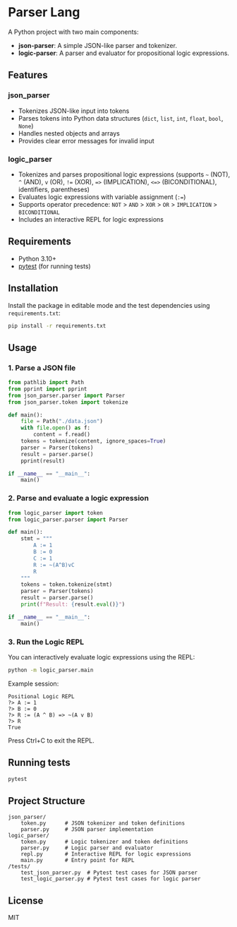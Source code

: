 # Parser Lang

A Python project with two main components:
- **json-parser**: A simple JSON-like parser and tokenizer.
- **logic-parser**: A parser and evaluator for propositional logic expressions.

## Features

### json_parser
- Tokenizes JSON-like input into tokens
- Parses tokens into Python data structures (`dict`, `list`, `int`, `float`, `bool`, `None`)
- Handles nested objects and arrays
- Provides clear error messages for invalid input

### logic_parser
- Tokenizes and parses propositional logic expressions (supports `~` (NOT), `^` (AND), `v` (OR), `!=` (XOR), `=>` (IMPLICATION), `<=>` (BICONDITIONAL), identifiers, parentheses)
- Evaluates logic expressions with variable assignment (`:=`)
- Supports operator precedence: `NOT` > `AND` > `XOR` > `OR` > `IMPLICATION` > `BICONDITIONAL`
- Includes an interactive REPL for logic expressions

## Requirements

- Python 3.10+
- [pytest](https://pytest.org/) (for running tests)

## Installation

Install the package in editable mode and the test dependencies using `requirements.txt`:

```sh
pip install -r requirements.txt
```

## Usage

### 1. Parse a JSON file

```python
from pathlib import Path
from pprint import pprint
from json_parser.parser import Parser
from json_parser.token import tokenize

def main():
    file = Path("./data.json")
    with file.open() as f:
        content = f.read()
    tokens = tokenize(content, ignore_spaces=True)
    parser = Parser(tokens)
    result = parser.parse()
    pprint(result)

if __name__ == "__main__":
    main()
```

### 2. Parse and evaluate a logic expression

```python
from logic_parser import token
from logic_parser.parser import Parser

def main():
    stmt = """
        A := 1
        B := 0
        C := 1
        R := ~(A^B)vC
        R
    """
    tokens = token.tokenize(stmt)
    parser = Parser(tokens)
    result = parser.parse()
    print(f"Result: {result.eval()}")

if __name__ == "__main__":
    main()
```

### 3. Run the Logic REPL

You can interactively evaluate logic expressions using the REPL:

```sh
python -m logic_parser.main
```

Example session:
```
Positional Logic REPL
?> A := 1
?> B := 0
?> R := (A ^ B) => ~(A v B)
?> R
True
```
Press Ctrl+C to exit the REPL.

## Running tests

```sh
pytest
```

## Project Structure

```
json_parser/
    token.py      # JSON tokenizer and token definitions
    parser.py     # JSON parser implementation
logic_parser/
    token.py      # Logic tokenizer and token definitions
    parser.py     # Logic parser and evaluator
    repl.py       # Interactive REPL for logic expressions
    main.py       # Entry point for REPL
/tests/
    test_json_parser.py  # Pytest test cases for JSON parser
    test_logic_parser.py # Pytest test cases for logic parser
```

## License

MIT
